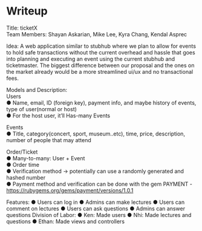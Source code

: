 # Writeup

Title:​ ticketX  
Team Members:​ Shayan Askarian, Mike Lee, Kyra Chang, Kendal Asprec  

Idea: A web application similar to stubhub where we plan to allow for events to hold safe transactions without the current overhead and hassle that goes into planning and executing an event using the current stubhub and ticketmaster. The biggest difference between our proposal and the ones on the market already would be a more streamlined ui/ux and no transactional fees. 


Models and Description:  
Users  
● Name, email, ID (foreign key), payment info, and maybe history of events, type of user(normal or host)  
● For the host user, it’ll Has-many Events  

Events  
● Title, category(concert, sport, museum..etc), time, price, description, number of people that may attend  

Order/Ticket  
● Many-to-many: User + Event  
● Order time  
● Verification method -> potentially can use a randomly generated and hashed number  
● Payment method and verification can be done with the gem PAYMENT - https://rubygems.org/gems/payment/versions/1.0.1  



Features:
● Users can log in
● Admins can make lectures
● Users can comment on lectures
● Users can ask questions
● Admins can answer questions
Division of Labor:
● Ken: Made users
● Nhi: Made lectures and questions
● Ethan: Made views and controllers
